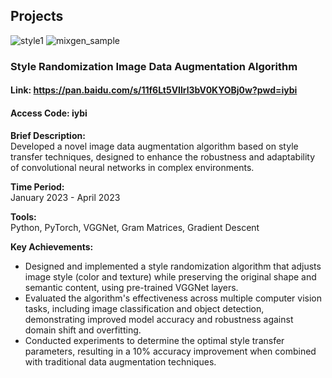 ## Projects
![style1](https://github.com/user-attachments/assets/d2b26a76-3e8f-4c93-a201-399d0d1ae2d5)
![mixgen_sample](https://github.com/user-attachments/assets/e99f66ba-2dad-43e9-b028-e8418071eb42)

### Style Randomization Image Data Augmentation Algorithm
#### Link: https://pan.baidu.com/s/11f6Lt5VIlrl3bV0KYOBj0w?pwd=iybi
#### Access Code: iybi 
**Brief Description:**  
Developed a novel image data augmentation algorithm based on style transfer techniques, designed to enhance the robustness and adaptability of convolutional neural networks in complex environments.

**Time Period:**  
January 2023 - April 2023

**Tools:**  
Python, PyTorch, VGGNet, Gram Matrices, Gradient Descent

**Key Achievements:**
- Designed and implemented a style randomization algorithm that adjusts image style (color and texture) while preserving the original shape and semantic content, using pre-trained VGGNet layers.
- Evaluated the algorithm's effectiveness across multiple computer vision tasks, including image classification and object detection, demonstrating improved model accuracy and robustness against domain shift and overfitting.
- Conducted experiments to determine the optimal style transfer parameters, resulting in a 10% accuracy improvement when combined with traditional data augmentation techniques.
